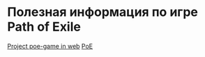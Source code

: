 # Полезная информация по игре Path of Exile
[Project poe-game in web](http://www.pathofexile.com)
[PoE](http://www.pathofexile.com)